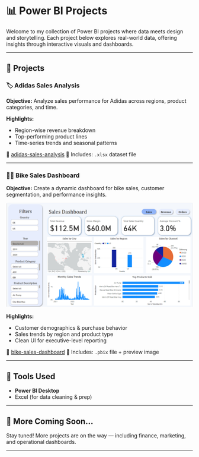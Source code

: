 # 📊 Power BI Projects

Welcome to my collection of Power BI projects where data meets design and storytelling. Each project below explores real-world data, offering insights through interactive visuals and dashboards.

---

## 🔷 Projects

### 🏷️ Adidas Sales Analysis
**Objective:** Analyze sales performance for Adidas across regions, product categories, and time.

**Highlights:**
- Region-wise revenue breakdown
- Top-performing product lines
- Time-series trends and seasonal patterns

📂 [adidas-sales-analysis](./adidas-sales-analysis)
📄 Includes: `.xlsx` dataset file

---

### 🚴‍♂️ Bike Sales Dashboard
**Objective:** Create a dynamic dashboard for bike sales, customer segmentation, and performance insights.

![Bike Sales Dashboard Preview](./bike-sales-dashboard-screenshot.png)

**Highlights:**
- Customer demographics & purchase behavior
- Sales trends by region and product type
- Clean UI for executive-level reporting

📂 [bike-sales-dashboard](https://github.com/KlarenceKPIs/bike-sales-dashboard)
📄 Includes: `.pbix` file + preview image


---

## 💼 Tools Used
- **Power BI Desktop**
- Excel (for data cleaning & prep)

---

## 🔗 More Coming Soon...
Stay tuned! More projects are on the way — including finance, marketing, and operational dashboards.

---
